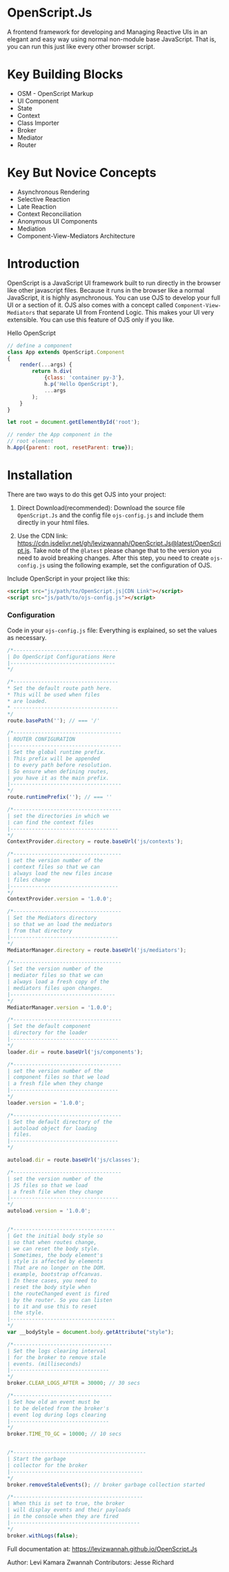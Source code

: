 # OpenScript.Js
A frontend framework for developing and Managing Reactive UIs in an elegant and easy way using normal non-module base JavaScript. That is, you can run this just like every other browser script. 

# Key Building Blocks
- OSM - OpenScript Markup
- UI Component
- State
- Context
- Class Importer
- Broker
- Mediator
- Router

# Key But Novice Concepts
- Asynchronous Rendering
- Selective Reaction
- Late Reaction
- Context Reconciliation
- Anonymous UI Components
- Mediation
- Component-View-Mediators Architecture

# Introduction
OpenScript is a JavaScript UI framework built to run directly in the browser like other javascript files. Because it runs in the browser like a normal JavaScript, it is highly asynchronous. You can use OJS to develop your full UI or a section of it. OJS also comes with a concept called `Component-View-Mediators` that separate UI from Frontend Logic. This makes your UI very extensible. You can use this feature of OJS only if you like.

Hello OpenScript
```js
// define a component
class App extends OpenScript.Component
{
    render(...args) {
        return h.div(
            {class: 'container py-3'},
            h.p('Hello OpenScript'),
            ...args
        );
    }
}

let root = document.getElementById('root');

// render the App component in the
// root element
h.App({parent: root, resetParent: true});

```
# Installation
There are two ways to do this get OJS into your project:
1. Direct Download(recommended): Download the source file `OpenScript.Js` and the config file `ojs-config.js` and include them directly in your html files.

2. Use the CDN link: https://cdn.jsdelivr.net/gh/levizwannah/OpenScript.Js@latest/OpenScript.js. Take note of the `@latest` please change that to the version you need to avoid breaking changes. After this step, you need to create `ojs-config.js` using the following example, set the configuration of OJS.  

Include OpenScript in your project like this:
```html
<script src="js/path/to/OpenScript.js|CDN Link"></script>
<script src="js/path/to/ojs-config.js"></script>
```
### Configuration
Code in your `ojs-config.js` file:
Everything is explained, so set the values as necessary. 

```javascript
/*----------------------------------
| Do OpenScript Configurations Here
|----------------------------------
*/

/*----------------------------------
* Set the default route path here.
* This will be used when files
* are loaded.
* ----------------------------------
*/
route.basePath(''); // === '/'

/*-----------------------------------
| ROUTER CONFIGURATION
|------------------------------------
| Set the global runtime prefix.
| This prefix will be appended
| to every path before resolution.
| So ensure when defining routes,
| you have it as the main prefix.
|------------------------------------
*/
route.runtimePrefix(''); // === ''

/*-----------------------------------
| set the directories in which we
| can find the context files
|-----------------------------------
*/
ContextProvider.directory = route.baseUrl('js/contexts');

/*-----------------------------------
| set the version number of the
| context files so that we can
| always load the new files incase
| files change
|-----------------------------------
*/
ContextProvider.version = '1.0.0';

/*-----------------------------------
| Set the Mediators directory
| so that we an load the mediators
| from that directory
|-----------------------------------
*/
MediatorManager.directory = route.baseUrl('js/mediators');

/*-----------------------------------
| Set the version number of the 
| mediator files so that we can
| always load a fresh copy of the
| mediators files upon changes.
|----------------------------------
*/
MediatorManager.version = '1.0.0';

/*-----------------------------------
| Set the default component
| directory for the loader
|-----------------------------------
*/
loader.dir = route.baseUrl('js/components');

/*-----------------------------------
| set the version number of the
| component files so that we load
| a fresh file when they change
|-----------------------------------
*/
loader.version = '1.0.0';

/*-----------------------------------
| Set the default directory of the
| autoload object for loading
| files.
|-----------------------------------
*/

autoload.dir = route.baseUrl('js/classes');

/*-----------------------------------
| set the version number of the
| JS files so that we load
| a fresh file when they change
|-----------------------------------
*/
autoload.version = '1.0.0';


/*---------------------------------
| Get the initial body style so
| so that when routes change,
| we can reset the body style.
| Sometimes, the body element's
| style is affected by elements
| That are no longer on the DOM.
| example, bootstrap offcanvas.
| In these cases, you need to
| reset the body style when
| the routeChanged event is fired
| by the router. So you can listen
| to it and use this to reset
| the style.
|----------------------------------
*/
var __bodyStyle = document.body.getAttribute("style");

/*--------------------------------
| Set the logs clearing interval
| for the broker to remove stale
| events. (milliseconds)
|--------------------------------
*/
broker.CLEAR_LOGS_AFTER = 30000; // 30 secs

/*--------------------------------
| Set how old an event must be
| to be deleted from the broker's
| event log during logs clearing
|--------------------------------
*/
broker.TIME_TO_GC = 10000; // 10 secs


/*-------------------------------------------
| Start the garbage 
| collector for the broker
|-------------------------------------------
*/
broker.removeStaleEvents(); // broker garbage collection started

/*------------------------------------------
| When this is set to true, the broker
| will display events and their payloads
| in the console when they are fired
|------------------------------------------
*/
broker.withLogs(false); 

```

Full documentation at: https://levizwannah.github.io/OpenScript.Js

Author: Levi Kamara Zwannah 
Contributors: Jesse Richard


